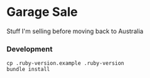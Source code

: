 # Garage Sale

Stuff I'm selling before moving back to Australia

### Development

```
cp .ruby-version.example .ruby-version
bundle install
```
